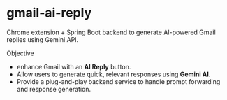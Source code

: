 # gmail-ai-reply

Chrome extension + Spring Boot backend to generate AI-powered Gmail replies using Gemini API.

Objective

- enhance Gmail with an **AI Reply** button.
- Allow users to generate quick, relevant responses using **Gemini AI**.
- Provide a plug-and-play backend service to handle prompt forwarding and response generation.

